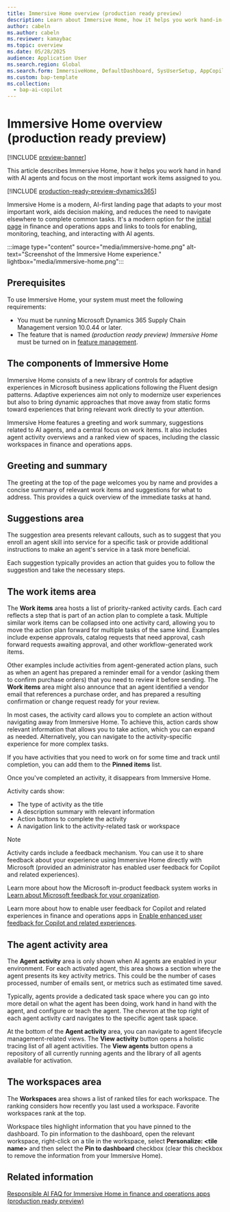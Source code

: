 ```yaml
---
title: Immersive Home overview (production ready preview)
description: Learn about Immersive Home, how it helps you work hand-in-hand with AI agents, and how it helps you stay focused on the most important work items assigned to you.
author: cabeln
ms.author: cabeln
ms.reviewer: kamaybac
ms.topic: overview
ms.date: 05/28/2025
audience: Application User
ms.search.region: Global
ms.search.form: ImmersiveHome, DefaultDashboard, SysUserSetup, AppCopilotAgentActivity, AppCopilotAgentLifecycle
ms.custom: bap-template
ms.collection:
  - bap-ai-copilot
---
```


# Immersive Home overview (production ready preview)

[!INCLUDE [preview-banner](~/../shared-content/shared/preview-includes/preview-banner.md)]

This article describes Immersive Home, how it helps you work hand in hand with AI agents and focus on the most important work items assigned to you.

[!INCLUDE [production-ready-preview-dynamics365](~/../shared-content/shared/preview-includes/production-ready-preview-dynamics365.md)]

Immersive Home is a modern, AI-first landing page that adapts to your most important work, aids decision making, and reduces the need to navigate elsewhere to complete common tasks. It's a modern option for the [initial page](../get-started/set-users-initial-page.md) in finance and operations apps and links to tools for enabling, monitoring, teaching, and interacting with AI agents.

:::image type="content" source="media/immersive-home.png" alt-text="Screenshot of the Immersive Home experience." lightbox="media/immersive-home.png":::

## Prerequisites

To use Immersive Home, your system must meet the following requirements:

- You must be running Microsoft Dynamics 365 Supply Chain Management version 10.0.44 or later.
- The feature that is named *(production ready preview) Immersive Home* must be turned on in [feature management](../get-started/feature-management/feature-management-overview.md).

## The components of Immersive Home

Immersive Home consists of a new library of controls for adaptive experiences in Microsoft business applications following the Fluent design patterns. Adaptive experiences aim not only to modernize user experiences but also to bring dynamic approaches that move away from static forms toward experiences that bring relevant work directly to your attention.

Immersive Home features a greeting and work summary, suggestions related to AI agents, and a central focus on work items. It also includes agent activity overviews and a ranked view of spaces, including the classic workspaces in finance and operations apps.

## Greeting and summary

The greeting at the top of the page welcomes you by name and provides a concise summary of relevant work items and suggestions for what to address. This provides a quick overview of the immediate tasks at hand.  

## Suggestions area

The suggestion area presents relevant callouts, such as to suggest that you enroll an agent skill into service for a specific task or provide additional instructions to make an agent's service in a task more beneficial.

Each suggestion typically provides an action that guides you to follow the suggestion and take the necessary steps.

## The work items area

The **Work items** area hosts a list of priority-ranked activity cards. Each card reflects a step that is part of an action plan to complete a task. Multiple similar work items can be collapsed into one activity card, allowing you to move the action plan forward for multiple tasks of the same kind. Examples include expense approvals, catalog requests that need approval, cash forward requests awaiting approval, and other workflow-generated work items.

Other examples include activities from agent-generated action plans, such as when an agent has prepared a reminder email for a vendor (asking them to confirm purchase orders) that you need to review it before sending. The **Work items** area might also announce that an agent identified a vendor email that references a purchase order, and has prepared a resulting confirmation or change request ready for your review.

In most cases, the activity card allows you to complete an action without navigating away from Immersive Home. To achieve this, action cards show relevant information that allows you to take action, which you can expand as needed. Alternatively, you can navigate to the activity-specific experience for more complex tasks.  

If you have activities that you need to work on for some time and track until completion, you can add them to the **Pinned items** list.

Once you've completed an activity, it disappears from Immersive Home.

Activity cards show:

- The type of activity as the title
- A description summary with relevant information
- Action buttons to complete the activity
- A navigation link to the activity-related task or workspace

> [!NOTE]
> Activity cards include a feedback mechanism. You can use it to share feedback about your experience using Immersive Home directly with Microsoft (provided an administrator has enabled user feedback for Copilot and related experiences). 
>
> Learn more about how the Microsoft in-product feedback system works in [Learn about Microsoft feedback for your organization](/microsoft-365/admin/misc/feedback-user-control).
>
> Learn more about how to enable user feedback for Copilot and related experiences in finance and operations apps in [Enable enhanced user feedback for Copilot and related experiences](/dynamics365/fin-ops-core/dev-itpro/copilot/enable-copilot-feedback).
  
## The agent activity area

The **Agent activity** area is only shown when AI agents are enabled in your environment. For each activated agent, this area shows a section where the agent presents its key activity metrics. This could be the number of cases processed, number of emails sent, or metrics such as estimated time saved.

Typically, agents provide a dedicated task space where you can go into more detail on what the agent has been doing, work hand in hand with the agent, and configure or teach the agent. The chevron at the top right of each agent activity card navigates to the specific agent task space.

At the bottom of the **Agent activity** area, you can navigate to agent lifecycle management-related views. The **View activity** button opens a holistic tracing list of all agent activities. The **View agents** button opens a repository of all currently running agents and the library of all agents available for activation.

## The workspaces area

The **Workspaces** area shows a list of ranked tiles for each workspace. The ranking considers how recently you last used a workspace. Favorite workspaces rank at the top.  

Workspace tiles highlight information that you have pinned to the dashboard. To pin information to the dashboard, open the relevant workspace, right-click on a tile in the workspace, select **Personalize: &lt;tile name&gt;** and then select the **Pin to dashboard** checkbox (clear this checkbox to remove the information from your Immersive Home).

## Related information

[Responsible AI FAQ for Immersive Home in finance and operations apps (production ready preview)](faq-immersive-home.md)
